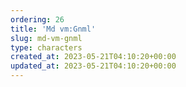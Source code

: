 ```yaml
---
ordering: 26
title: 'Md vm:Gnml'
slug: md-vm-gnml
type: characters
created_at: 2023-05-21T04:10:20+00:00
updated_at: 2023-05-21T04:10:20+00:00
---
```


